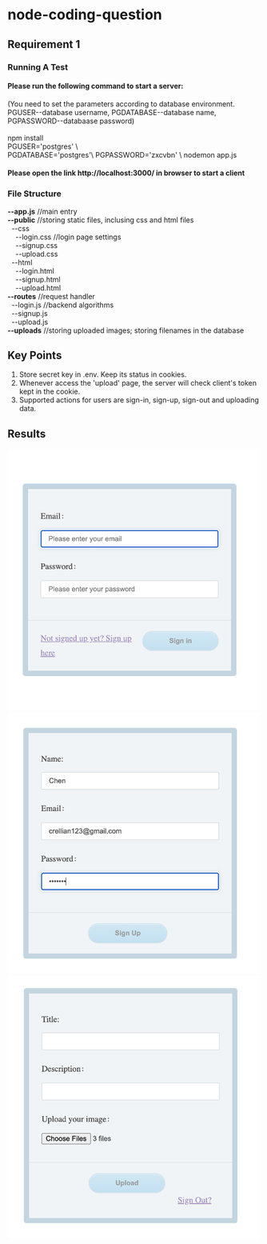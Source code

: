 # node-coding-question

## Requirement 1

### Running A Test
#### Please run the following command to start a server: 
(You need to set the parameters according to database environment. PGUSER--database username, PGDATABASE--database name, PGPASSWORD--databaase password)<br /><br />
npm install <br />
PGUSER='postgres' \\\
PGDATABASE='postgres'\\
PGPASSWORD='zxcvbn' \\
nodemon app.js
#### Please open the link http://localhost:3000/ in browser to start a client 


### File Structure
**--app.js**   //main entry<br />
**--public** //storing static files, inclusing css and html files<br />
&nbsp;&nbsp;--css<br />
&nbsp;&nbsp;&nbsp;&nbsp;--login.css //login page settings<br />
&nbsp;&nbsp;&nbsp;&nbsp;--signup.css<br />
&nbsp;&nbsp;&nbsp;&nbsp;--upload.css<br />
&nbsp;&nbsp;--html<br />
&nbsp;&nbsp;&nbsp;&nbsp;--login.html<br />
&nbsp;&nbsp;&nbsp;&nbsp;--signup.html<br />
&nbsp;&nbsp;&nbsp;&nbsp;--upload.html<br />
**--routes**  //request handler<br />
&nbsp;&nbsp;--login.js   //backend algorithms<br />
&nbsp;&nbsp;--signup.js<br />
&nbsp;&nbsp;--upload.js<br />
**--uploads** //storing uploaded images; storing filenames in the database


## Key Points
1. Store secret key in .env. Keep its status in cookies.
2. Whenever access the 'upload' page, the server will check client's token kept in the cookie.
3. Supported actions for users are sign-in, sign-up, sign-out and uploading data.

## Results
![Alt text](images/login.png?raw=true "Title")
![Alt text](images/signup.png?raw=true "Title")
![Alt text](images/upload.png?raw=true "Title")

